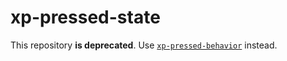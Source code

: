 # xp-pressed-state

This repository **is deprecated**. Use [`xp-pressed-behavior`](https://github.com/expandjs/xp-pressed-behavior) instead.
